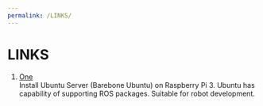 ```yaml
---
permalink: /LINKS/
---
```


# LINKS
1. [One](https://ubuntu.com/tutorials/how-to-install-ubuntu-on-your-raspberry-pi#4-boot-ubuntu-server)<br>
Install Ubuntu Server (Barebone Ubuntu) on Raspberry Pi 3.
Ubuntu has capability of supporting ROS packages. Suitable for robot development.
